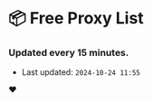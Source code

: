 # :package: Free Proxy List
### Updated every 15 minutes.

- Last updated: `2024-10-24 11:55`

:heart:
